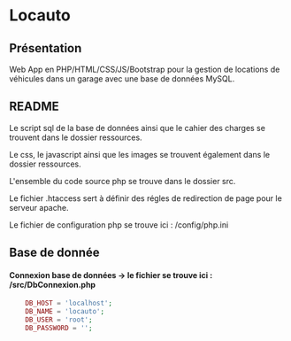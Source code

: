 # Locauto
## Présentation
Web App en PHP/HTML/CSS/JS/Bootstrap pour la gestion de locations de véhicules dans un garage avec une base de données MySQL.

## README
Le script sql de la base de données ainsi que le cahier des charges se trouvent dans le dossier ressources.

Le css, le javascript ainsi que les images se trouvent également dans le dossier ressources.

L'ensemble du code source php se trouve dans le dossier src.

Le fichier .htaccess sert à définir des régles de redirection de page pour le serveur apache.

Le fichier de configuration php se trouve ici : /config/php.ini

## Base de donnée
#### Connexion base de données -> le fichier se trouve ici : /src/DbConnexion.php
```php
    DB_HOST = 'localhost';
    DB_NAME = 'locauto';
    DB_USER = 'root';
    DB_PASSWORD = '';
```